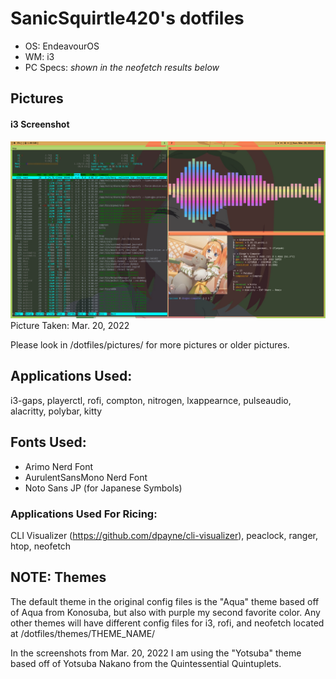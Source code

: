 # SanicSquirtle420's dotfiles
- OS: EndeavourOS
- WM: i3
- PC Specs: *shown in the neofetch results below*

## Pictures
#### i3 Screenshot
![i3 image](https://raw.githubusercontent.com/sanicsquirtle420/dotfiles/main/pictures/mar202022i3.png)
Picture Taken: Mar. 20, 2022

Please look in /dotfiles/pictures/ for more pictures or older pictures.

## Applications Used:
i3-gaps, playerctl, rofi, compton, nitrogen, lxappearnce, pulseaudio, alacritty, polybar, kitty

## Fonts Used:
- Arimo Nerd Font
- AurulentSansMono Nerd Font
- Noto Sans JP (for Japanese Symbols)

### Applications Used For Ricing:
CLI Visualizer (https://github.com/dpayne/cli-visualizer), peaclock, ranger, htop, neofetch

## NOTE: Themes
The default theme in the original config files is the "Aqua" theme based off of Aqua from Konosuba, but also with purple my second favorite color. Any other themes will have different config files for i3, rofi, and neofetch located at /dotfiles/themes/THEME_NAME/ 

In the screenshots from Mar. 20, 2022 I am using the "Yotsuba" theme based off of Yotsuba Nakano from the Quintessential Quintuplets.
